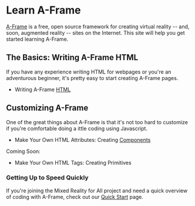# Learn A-Frame  

[A-Frame](https://aframe.io/) is a free, open source framework for creating virtual reality  -- and, soon, augmented reality -- sites on the Internet.  This site will help you get started learning A-Frame.


## The Basics: Writing A-Frame HTML

If you have any experience writing HTML for webpages or you're an adventurous beginner, it's pretty easy to start creating A-Frame pages.

-  Writing A-Frame [HTML](basics/getting-started.html)


## Customizing A-Frame
One of the great things about A-Frame is that it's not too hard to customize if you're comfortable doing a ittle coding using Javascript.  

- Make Your Own HTML Attributes: Creating [Components](coding/components/index.html)

Coming Soon:
 
- Make Your Own HTML Tags: Creating Primitives


### Getting Up to Speed Quickly

If you're joining the Mixed Reality for All project and need a quick overview of coding with A-Frame, check out our [Quick Start](https://mr4all.github.io/learn-a-frame/basics/getting-up-to-speed.html) page.
<!-- ### Creating Custom Primitives A.K.A. HTML Tags -->

<!-- Not only can you create HTML attributes, you can also create your own HTML tags, called primitives. These lessons will show you how.
- [primitive](coding/primitives/code/020-gblock-primitive.html)
- [google block](coding/primitives/code/010-gblock.html)
- [furniture](coding/primitives/code/030-furniture.html) -->

